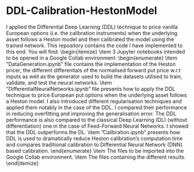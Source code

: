 # DDL-Calibration-HestonModel

I applied the Differential Deep Learning (DDL) technique to price vanilla European options (i.e. the calibration instruments) when the underlying asset follows a Heston model and then calibrated the model using the trained network. This repository contains the code I have implemented to this end. You will find:
\begin{itemize}
 \item 3 Jupyter notebooks intended to be opened in a Google Collab environment:
 \begin{enumerate}
\item ”DataGeneration.ipynb” file contains the implementation of the Heston pricer, the different differentials of the normalised forward put price w.r.t inputs as well as the generator used to build the datasets utilised to train, validate, and test the neural networks.
\item  ”DifferentialNeuralNetworks.ipynb” file presents how to apply the DDL technique to price European put options when the underlying asset follows a Heston model. I also introduced different regularisation techniques and applied them notably in the case of the DDL. I compared their performance in reducing overfitting and improving the generalisation error. The DDL performance is also compared to the classical Deep Learning (DL) (without differentiation) one in the case of Feed-Forward Neural Networks. I showed that the DDL outperforms the DL.
\item  ”Calibration.ipynb” presents how DDL is used to dramatically reduce Heston calibration’s computation time and compares traditional calibration to Differential Neural Network (DNN) based calibration.
\end{enumerate}
\item The files to be imported into the Google Collab environment.
\item The files containing the different results.
\end{itemize}

